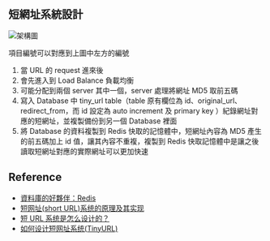 ## 短網址系統設計
![架構圖](https://imgur.com/qLtl9rB.png)

項目編號可以對應到上圖中左方的編號
1. 當 URL 的 request 進來後
2. 會先進入到 Load Balance 負載均衡
3. 可能分配到兩個 server 其中一個，server 處理將網址 MD5 取前五碼
4. 寫入 Database 中 tiny_url table（table 原有欄位為 id、original_url、redirect_from，而 id 設定為 auto increment 及 primary key ）紀錄網址對應的短網址，並複製備份到另一個 Database 裡面
5. 將 Database 的資料複製到 Redis 快取的記憶體中，短網址內容為 MD5 產生的前五碼加上 id 值，讓其內容不重複，複製到 Redis 快取記憶體中是讓之後讀取短網址對應的實際網址可以更加快速

## Reference
- [資料庫的好夥伴：Redis](https://blog.techbridge.cc/2016/06/18/redis-introduction/)
- [短网址(short URL)系统的原理及其实现](https://hufangyun.com/2017/short-url/)
- [短 URL 系统是怎么设计的？](https://www.zhihu.com/question/29270034)
- [如何设计短网址系统(TinyURL)](https://cn.soulmachine.me/2017-04-10-how-to-design-tinyurl/)